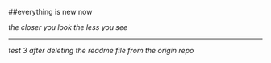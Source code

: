 ##everything is new now 


*the closer you look the less you see*


---
*test 3 after deleting the readme file from the origin repo*